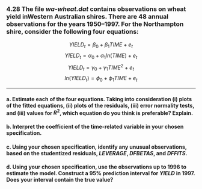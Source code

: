 ### 4.28 The file *wa-wheat.dat* contains observations on wheat yield inWestern Australian shires. There are 48 annual observations for the years 1950–1997. For the Northampton shire, consider the following four equations:

$$
YIELD_t = \beta_0 + \beta_1TIME + e_t
$$
$$
YIELD_t = \alpha_0 + \alpha_1ln(TIME) + e_t
$$
$$
YIELD_t = \gamma_0 + \gamma_1TIME^2 + e_t
$$
$$
ln(YIELD_t) = \phi_0 + \phi_1TIME + e_t
$$

---

#### a. Estimate each of the four equations. Taking into consideration (i) plots of the fitted equations, (ii) plots of the residuals, (iii) error normality tests, and (iii) values for $R^2$, which equation do you think is preferable? Explain.

#### b. Interpret the coefficient of the time-related variable in your chosen specification.

#### c. Using your chosen specification, identify any unusual observations, based on the studentized residuals, *LEVERAGE*, *DFBETAS*, and *DFFITS*.

#### d. Using your chosen specification, use the observations up to 1996 to estimate the model. Construct a 95% prediction interval for *YIELD* in 1997. Does your interval contain the true value?
